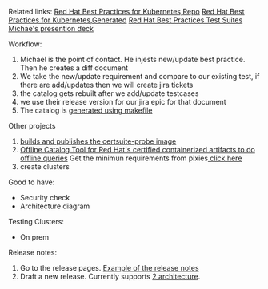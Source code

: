 Related links:
[Red Hat Best Practices for Kubernetes,Repo](https://github.com/redhat-best-practices-for-k8s/guide)
[Red Hat Best Practices for Kubernetes,Generated](https://redhat-best-practices-for-k8s.github.io/guide/#k8s-best-practices-foreword)
[Red Hat Best Practices Test Suites](https://redhat-best-practices-for-k8s.github.io/certsuite/)
[Michae's presention deck](https://docs.google.com/presentation/d/1wDxmmKZ09RM8Oa6dCQkL902GiTvKRGhh-duY7MdJHkQ/edit?usp=sharing)


Workflow:
1. Michael is the point of contact. He injests new/update best practice. Then he creates a diff document
2.  We take the new/update requirement and compare to our existing test, if there are add/updates then we will create jira tickets
2.  the catalog gets rebuilt after we add/update testcases
3.  we use their release version for our jira epic for that document
4.  The catalog is [generated using makefile](https://github.com/redhat-best-practices-for-k8s/certsuite/blob/main/Makefile#L101)


Other projects
1. [builds and publishes the certsuite-probe image](https://github.com/redhat-best-practices-for-k8s/certsuite-probe)
2. [Offline Catalog Tool for Red Hat's certified containerized artifacts to do offline queries](https://github.com/redhat-best-practices-for-k8s/oct)
Get the minimun requirements from pixies[ click here](https://github.com/redhat-best-practices-for-k8s/oct/blob/main/pkg/certdb/onlinecheck/onlinecheck.go#L42)
3. create clusters

Good to have:
* Security check
* Architecture diagram


Testing Clusters:
* On prem

Release notes:

1. Go to the release pages. [Example of the release notes](https://drive.google.com/file/d/1QY75vHs_BqHTCUy-KbJSQ7KUQ-v5G0zx/view?pli=1)
2. Draft a new release. Currently supports [2 architecture](https://github.com/redhat-best-practices-for-k8s/certsuite/blob/main/.github/workflows/tnf-image.yaml#L249).

